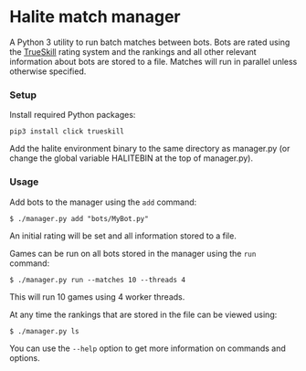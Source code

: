 # Halite match manager

A Python 3 utility to run batch matches between bots. Bots are rated using the [TrueSkill](http://trueskill.org/) rating system and the rankings and all other relevant information about bots are stored to a file. Matches will run in parallel unless otherwise specified. 


### Setup

Install required Python packages:
```
pip3 install click trueskill
```
Add the halite environment binary to the same directory as manager.py (or change the global variable HALITEBIN at the top of manager.py).


### Usage

Add bots to the manager using the `add` command:
```
$ ./manager.py add "bots/MyBot.py"
```
An initial rating will be set and all information stored to a file.

Games can be run on all bots stored in the manager using the `run` command:
```
$ ./manager.py run --matches 10 --threads 4
```
This will run 10 games using 4 worker threads. 

At any time the rankings that are stored in the file can be viewed using:

```
$ ./manager.py ls
```

You can use the `--help` option to get more information on commands and options.
